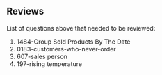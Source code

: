 ## Reviews
List of questions above that needed to be reviewed:

 1. 1484-Group Sold Products By The Date
 2. 0183-customers-who-never-order
 3. 607-sales person
 4. 197-rising temperature
  
